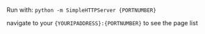 Run with:
    `python -m SimpleHTTPServer {PORTNUMBER}`
    
navigate to your `{YOURIPADDRESS}:{PORTNUMBER}` to see the page list